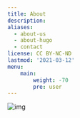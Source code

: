 ```yaml
---
title: About
description: 
aliases:
  - about-us
  - about-hugo
  - contact
license: CC BY-NC-ND
lastmod: '2021-03-12'
menu:
    main: 
        weight: -70
        pre: user
---
```


![img](./page/computer.gif)



```markdown

```

